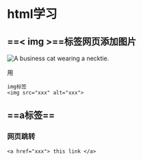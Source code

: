 # html学习

##  ==< img >==标签网页添加图片

<img src="https://www.freecatphotoapp.com/your-image.jpg" alt="A business cat wearing a necktie."  alt="s">

用

```
img标签
<img src="xxx" alt="xxx">
```

## ==a标签==

 ### 网页跳转

```
<a href="xxx"> this link </a>
```

